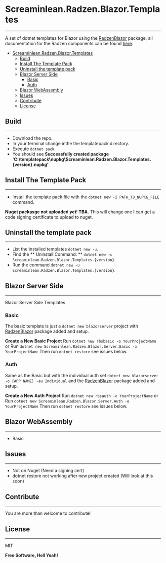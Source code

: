 # Screaminlean.Radzen.Blazor.Templates

---

A set of dotnet templates for Blazor using the [RadzenBlazor](https://blazor.radzen.com/) package, all documentation for the Radzen components can be found [here](https://blazor.radzen.com/).

- [Screaminlean.Radzen.Blazor.Templates](#screaminleanradzenblazortemplates)
  - [Build](#build)
  - [Install The Template Pack](#install-the-template-pack)
  - [Uninstall the template pack](#uninstall-the-template-pack)
  - [Blazor Server Side](#blazor-server-side)
    - [Basic](#basic)
    - [Auth](#auth)
  - [Blazor WebAssembly](#blazor-webassembly)
  - [Issues](#issues)
  - [Contribute](#contribute)
  - [License](#license)

## Build

---

- Download the repo.
- In your terminal change inthe the templatepack directory.
- Execute `dotnet pack`.
- You should see **Successfully created package 'C:\templatepack\nupkg\Screaminlean.Radzen.Blazor.Templates.{version}.nupkg'**.

## Install The Template Pack

---

- Install the template pack file with the `dotnet new -i PATH_TO_NUPKG_FILE` command.

**Nuget packasge not uploaded yet! TBA.**
This will change one I can get a code signing certificate to upload to nuget.

## Uninstall the template pack

---

- List the installed templates `dotnet new -u`.
- Find the ** Uninstall Command: ** `dotnet new -u Screaminlean.Radzen.Blazor.Templates.{version}`.
- Run the command `dotnet new -u Screaminlean.Radzen.Blazor.Templates.{version}`.

## Blazor Server Side

---

Blazor Server Side Templates

### Basic

The basic template is just a `dotnet new blazorserver` project with [RadzenBlazor](https://blazor.radzen.com/) package added and setup.

**Create a New Basic Project**
Run `dotnet new rbsbasic -o YourProjectName`
or
Run `dotnet new Screaminlean.Radzen.Blazor.Server.Basic -o YourProjectName`
Then run `dotnet restore` see issues below.
### Auth

Same as the Basic but with the individual auth set `dotnet new blazorserver -o {APP NAME} -au Individual` and the [RadzenBlazor](https://blazor.radzen.com/) package added and setup.

**Create a New Auth Project**
Run `dotnet new rbsauth -o YourProjectName`
or
Run `dotnet new Screaminlean.Radzen.Blazor.Server.Auth -o YourProjectName`
Then run `dotnet restore` see issues below.

## Blazor WebAssembly

---

- Basic

## Issues

---

- Not on Nuget (Need a signing cert)
- dotnet restore not working after new project created (Will look at this soon)

## Contribute

---

You are more than welcome to contribute!

## License

---

MIT

**Free Software, Hell Yeah!**